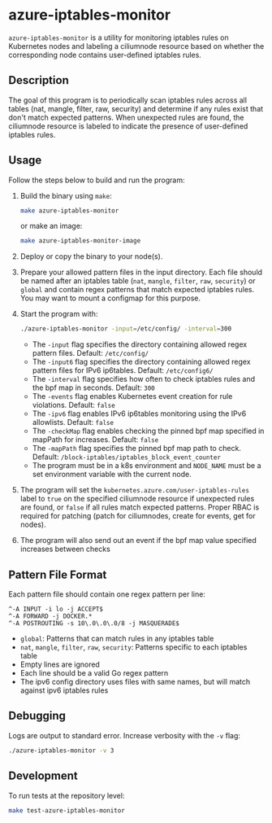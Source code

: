 # azure-iptables-monitor

`azure-iptables-monitor` is a utility for monitoring iptables rules on Kubernetes nodes and labeling a ciliumnode resource based on whether the corresponding node contains user-defined iptables rules.

## Description

The goal of this program is to periodically scan iptables rules across all tables (nat, mangle, filter, raw, security) and determine if any rules exist that don't match expected patterns. When unexpected rules are found, the ciliumnode resource is labeled to indicate the presence of user-defined iptables rules.

## Usage

Follow the steps below to build and run the program:

1. Build the binary using `make`:
    ```bash
    make azure-iptables-monitor
    ```
    or make an image:
    ```bash
    make azure-iptables-monitor-image
    ```

2. Deploy or copy the binary to your node(s).

3. Prepare your allowed pattern files in the input directory. Each file should be named after an iptables table (`nat`, `mangle`, `filter`, `raw`, `security`) or `global` and contain regex patterns that match expected iptables rules. You may want to mount a configmap for this purpose.

4. Start the program with:
    ```bash
    ./azure-iptables-monitor -input=/etc/config/ -interval=300
    ```
    - The `-input` flag specifies the directory containing allowed regex pattern files. Default: `/etc/config/`
    - The `-input6` flag specifies the directory containing allowed regex pattern files for IPv6 ip6tables. Default: `/etc/config6/`
    - The `-interval` flag specifies how often to check iptables rules and the bpf map in seconds. Default: `300`
    - The `-events` flag enables Kubernetes event creation for rule violations. Default: `false`
    - The `-ipv6` flag enables IPv6 ip6tables monitoring using the IPv6 allowlists. Default: `false`
    - The `-checkMap` flag enables checking the pinned bpf map specified in mapPath for increases. Default: `false`
    - The `-mapPath` flag specifies the pinned bpf map path to check. Default: `/block-iptables/iptables_block_event_counter`
    - The program must be in a k8s environment and `NODE_NAME` must be a set environment variable with the current node.

5. The program will set the `kubernetes.azure.com/user-iptables-rules` label to `true` on the specified ciliumnode resource if unexpected rules are found, or `false` if all rules match expected patterns. Proper RBAC is required for patching (patch for ciliumnodes, create for events, get for nodes).

6. The program will also send out an event if the bpf map value specified increases between checks


## Pattern File Format

Each pattern file should contain one regex pattern per line:
```
^-A INPUT -i lo -j ACCEPT$
^-A FORWARD -j DOCKER.*
^-A POSTROUTING -s 10\.0\.0\.0/8 -j MASQUERADE$
```

- `global`: Patterns that can match rules in any iptables table
- `nat`, `mangle`, `filter`, `raw`, `security`: Patterns specific to each iptables table
- Empty lines are ignored
- Each line should be a valid Go regex pattern
- The ipv6 config directory uses files with same names, but will match against ipv6 iptables rules

## Debugging

Logs are output to standard error. Increase verbosity with the `-v` flag:
```bash
./azure-iptables-monitor -v 3
```

## Development

To run tests at the repository level:
```bash
make test-azure-iptables-monitor
```
